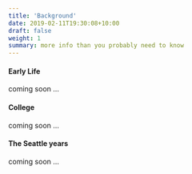 ```yaml
---
title: 'Background'
date: 2019-02-11T19:30:08+10:00
draft: false
weight: 1
summary: more info than you probably need to know
---
```


#### Early Life
coming soon ...

#### College
coming soon ...

#### The Seattle years
coming soon ...